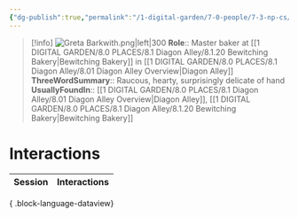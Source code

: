 ```yaml
---
{"dg-publish":true,"permalink":"/1-digital-garden/7-0-people/7-3-np-cs/greta-barkwith-they-them/","tags":["#person","diagon-alley","diagon-alley-resident","#shopkeeper"]}
---
```


>[!info] 
>![Greta Barkwith.png|left|300](/img/user/1%20DIGITAL%20GARDEN/7.0%20PEOPLE/7.3%20NPCs/Headshots/Greta%20Barkwith.png)
>**Role**:: Master baker at [[1 DIGITAL GARDEN/8.0 PLACES/8.1 Diagon Alley/8.1.20 Bewitching Bakery\|Bewitching Bakery]] in [[1 DIGITAL GARDEN/8.0 PLACES/8.1 Diagon Alley/8.01 Diagon Alley Overview\|Diagon Alley]]
>**ThreeWordSummary**:: Raucous, hearty, surprisingly delicate of hand
>**UsuallyFoundIn**:: [[1 DIGITAL GARDEN/8.0 PLACES/8.1 Diagon Alley/8.01 Diagon Alley Overview\|Diagon Alley]], [[1 DIGITAL GARDEN/8.0 PLACES/8.1 Diagon Alley/8.1.20 Bewitching Bakery\|Bewitching Bakery]]

# Interactions

| Session | Interactions |
| ------- | ------------ |

{ .block-language-dataview}
